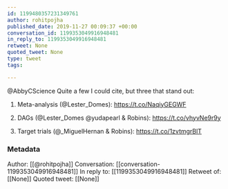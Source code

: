 ```yaml
---
id: 1199480357231349761
author: rohitpojha
published_date: 2019-11-27 00:09:37 +00:00
conversation_id: 1199353049916948481
in_reply_to: 1199353049916948481
retweet: None
quoted_tweet: None
type: tweet
tags:

---
```


@AbbyCScience Quite a few I could cite, but three that stand out:

1. Meta-analysis (@Lester_Domes): https://t.co/NaqiyGEGWF 

2. DAGs (@Lester_Domes @yudapearl &amp; Robins): https://t.co/vhyvNe9r9y

3. Target trials (@_MiguelHernan &amp; Robins): https://t.co/1zvtmgrBlT

### Metadata

Author: [[@rohitpojha]]
Conversation: [[conversation-1199353049916948481]]
In reply to: [[1199353049916948481]]
Retweet of: [[None]]
Quoted tweet: [[None]]
